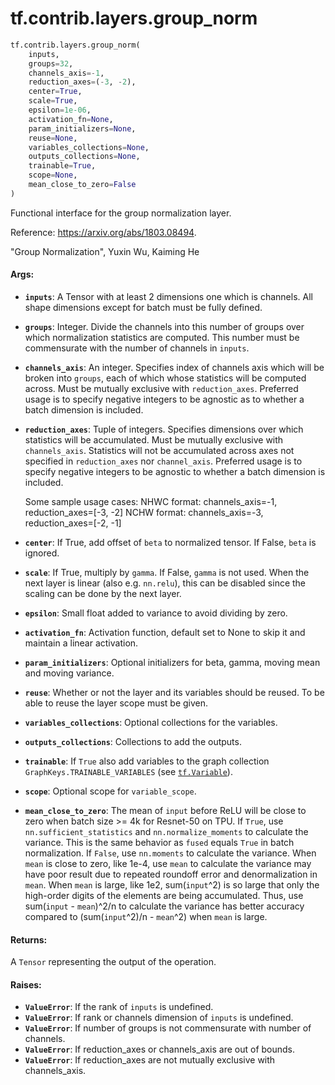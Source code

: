 <div itemscope itemtype="http://developers.google.com/ReferenceObject">
<meta itemprop="name" content="tf.contrib.layers.group_norm" />
<meta itemprop="path" content="Stable" />
</div>

# tf.contrib.layers.group_norm

``` python
tf.contrib.layers.group_norm(
    inputs,
    groups=32,
    channels_axis=-1,
    reduction_axes=(-3, -2),
    center=True,
    scale=True,
    epsilon=1e-06,
    activation_fn=None,
    param_initializers=None,
    reuse=None,
    variables_collections=None,
    outputs_collections=None,
    trainable=True,
    scope=None,
    mean_close_to_zero=False
)
```

Functional interface for the group normalization layer.

Reference: https://arxiv.org/abs/1803.08494.

  "Group Normalization", Yuxin Wu, Kaiming He

#### Args:

* <b>`inputs`</b>: A Tensor with at least 2 dimensions one which is channels. All
   shape dimensions except for batch must be fully defined.
* <b>`groups`</b>: Integer. Divide the channels into this number of groups over which
    normalization statistics are computed. This number must be commensurate
    with the number of channels in `inputs`.
* <b>`channels_axis`</b>: An integer. Specifies index of channels axis which will be
    broken into `groups`, each of which whose statistics will be computed
    across. Must be mutually exclusive with `reduction_axes`. Preferred usage
    is to specify negative integers to be agnostic as to whether a batch
    dimension is included.
* <b>`reduction_axes`</b>: Tuple of integers. Specifies dimensions over which
     statistics will be accumulated. Must be mutually exclusive with
     `channels_axis`. Statistics will not be accumulated across axes not
     specified in `reduction_axes` nor `channel_axis`. Preferred usage is to
     specify negative integers to be agnostic to whether a batch dimension is
     included.

    Some sample usage cases:
      NHWC format: channels_axis=-1, reduction_axes=[-3, -2]
      NCHW format: channels_axis=-3, reduction_axes=[-2, -1]

* <b>`center`</b>: If True, add offset of `beta` to normalized tensor. If False, `beta`
    is ignored.
* <b>`scale`</b>: If True, multiply by `gamma`. If False, `gamma` is
    not used. When the next layer is linear (also e.g. `nn.relu`), this can be
    disabled since the scaling can be done by the next layer.
* <b>`epsilon`</b>: Small float added to variance to avoid dividing by zero.
* <b>`activation_fn`</b>: Activation function, default set to None to skip it and
    maintain a linear activation.
* <b>`param_initializers`</b>: Optional initializers for beta, gamma, moving mean and
    moving variance.
* <b>`reuse`</b>: Whether or not the layer and its variables should be reused. To be
    able to reuse the layer scope must be given.
* <b>`variables_collections`</b>: Optional collections for the variables.
* <b>`outputs_collections`</b>: Collections to add the outputs.
* <b>`trainable`</b>: If `True` also add variables to the graph collection
    `GraphKeys.TRAINABLE_VARIABLES` (see <a href="../../../tf/Variable.md"><code>tf.Variable</code></a>).
* <b>`scope`</b>: Optional scope for `variable_scope`.
* <b>`mean_close_to_zero`</b>: The mean of `input` before ReLU will be close to zero
    when batch size >= 4k for Resnet-50 on TPU. If `True`, use
    `nn.sufficient_statistics` and `nn.normalize_moments` to calculate the
    variance. This is the same behavior as `fused` equals `True` in batch
    normalization. If `False`, use `nn.moments` to calculate the variance.
    When `mean` is close to zero, like 1e-4, use `mean` to calculate the
    variance may have poor result due to repeated roundoff error and
    denormalization in `mean`.  When `mean` is large, like 1e2,
    sum(`input`^2) is so large that only the high-order digits of the elements
    are being accumulated. Thus, use sum(`input` - `mean`)^2/n to calculate
    the variance has better accuracy compared to (sum(`input`^2)/n - `mean`^2)
    when `mean` is large.



#### Returns:

A `Tensor` representing the output of the operation.


#### Raises:

* <b>`ValueError`</b>: If the rank of `inputs` is undefined.
* <b>`ValueError`</b>: If rank or channels dimension of `inputs` is undefined.
* <b>`ValueError`</b>: If number of groups is not commensurate with number of channels.
* <b>`ValueError`</b>: If reduction_axes or channels_axis are out of bounds.
* <b>`ValueError`</b>: If reduction_axes are not mutually exclusive with channels_axis.